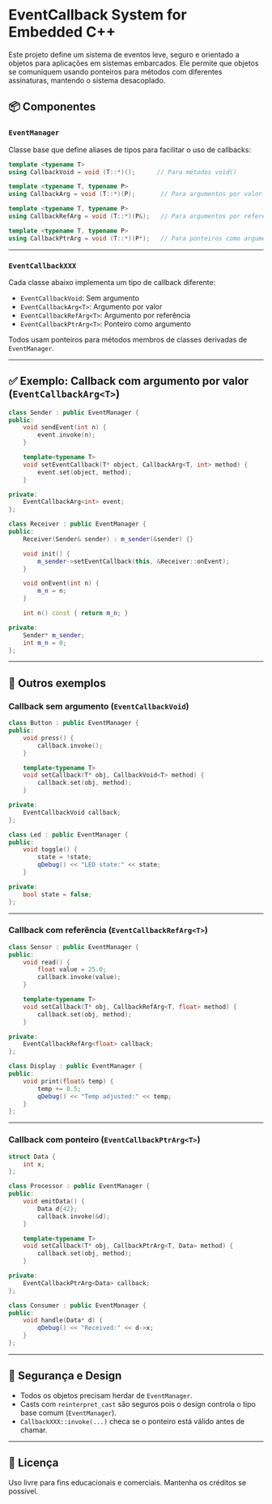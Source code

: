 
# EventCallback System for Embedded C++

Este projeto define um sistema de eventos leve, seguro e orientado a objetos para aplicações em sistemas embarcados. Ele permite que objetos se comuniquem usando ponteiros para métodos com diferentes assinaturas, mantendo o sistema desacoplado.

## 📦 Componentes

### `EventManager`

Classe base que define aliases de tipos para facilitar o uso de callbacks:

```cpp
template <typename T>
using CallbackVoid = void (T::*)();      // Para métodos void()

template <typename T, typename P>
using CallbackArg = void (T::*)(P);       // Para argumentos por valor

template <typename T, typename P>
using CallbackRefArg = void (T::*)(P&);   // Para argumentos por referência

template <typename T, typename P>
using CallbackPtrArg = void (T::*)(P*);   // Para ponteiros como argumento
```

---

### `EventCallbackXXX`

Cada classe abaixo implementa um tipo de callback diferente:

- `EventCallbackVoid`: Sem argumento
- `EventCallbackArg<T>`: Argumento por valor
- `EventCallbackRefArg<T>`: Argumento por referência
- `EventCallbackPtrArg<T>`: Ponteiro como argumento

Todos usam ponteiros para métodos membros de classes derivadas de `EventManager`.

---

## ✅ Exemplo: Callback com argumento por valor (`EventCallbackArg<T>`)

```cpp
class Sender : public EventManager {
public:
    void sendEvent(int n) {
        event.invoke(n);
    }

    template<typename T>
    void setEventCallback(T* object, CallbackArg<T, int> method) {
        event.set(object, method);
    }

private:
    EventCallbackArg<int> event;
};

class Receiver : public EventManager {
public:
    Receiver(Sender& sender) : m_sender(&sender) {}

    void init() {
        m_sender->setEventCallback(this, &Receiver::onEvent);
    }

    void onEvent(int n) {
        m_n = n;
    }

    int n() const { return m_n; }

private:
    Sender* m_sender;
    int m_n = 0;
};
```

---

## 🧪 Outros exemplos

### Callback sem argumento (`EventCallbackVoid`)

```cpp
class Button : public EventManager {
public:
    void press() {
        callback.invoke();
    }

    template<typename T>
    void setCallback(T* obj, CallbackVoid<T> method) {
        callback.set(obj, method);
    }

private:
    EventCallbackVoid callback;
};

class Led : public EventManager {
public:
    void toggle() {
        state = !state;
        qDebug() << "LED state:" << state;
    }

private:
    bool state = false;
};
```

---

### Callback com referência (`EventCallbackRefArg<T>`)

```cpp
class Sensor : public EventManager {
public:
    void read() {
        float value = 25.0;
        callback.invoke(value);
    }

    template<typename T>
    void setCallback(T* obj, CallbackRefArg<T, float> method) {
        callback.set(obj, method);
    }

private:
    EventCallbackRefArg<float> callback;
};

class Display : public EventManager {
public:
    void print(float& temp) {
        temp += 0.5;
        qDebug() << "Temp adjusted:" << temp;
    }
};
```

---

### Callback com ponteiro (`EventCallbackPtrArg<T>`)

```cpp
struct Data {
    int x;
};

class Processor : public EventManager {
public:
    void emitData() {
        Data d{42};
        callback.invoke(&d);
    }

    template<typename T>
    void setCallback(T* obj, CallbackPtrArg<T, Data> method) {
        callback.set(obj, method);
    }

private:
    EventCallbackPtrArg<Data> callback;
};

class Consumer : public EventManager {
public:
    void handle(Data* d) {
        qDebug() << "Received:" << d->x;
    }
};
```

---

## 🧠 Segurança e Design

- Todos os objetos precisam herdar de `EventManager`.
- Casts com `reinterpret_cast` são seguros pois o design controla o tipo base comum (`EventManager`).
- `CallbackXXX::invoke(...)` checa se o ponteiro está válido antes de chamar.

---

## 📄 Licença

Uso livre para fins educacionais e comerciais. Mantenha os créditos se possível.
